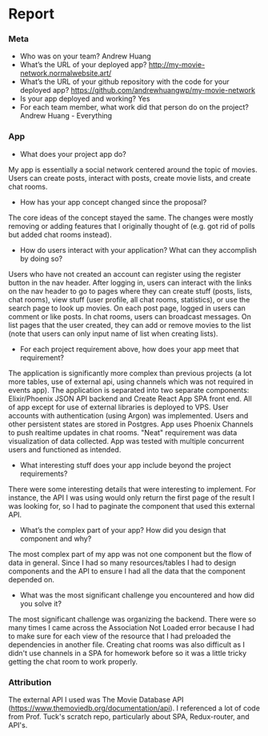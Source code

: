 # Report

### Meta

* Who was on your team?
Andrew Huang
* What’s the URL of your deployed app?
http://my-movie-network.normalwebsite.art/
* What’s the URL of your github repository with the code for your deployed app?
https://github.com/andrewhuangwp/my-movie-network
* Is your app deployed and working?
Yes
* For each team member, what work did that person do on the project?
Andrew Huang - Everything

### App

* What does your project app do?

My app is essentially a social network centered around the topic of movies. Users can create posts, interact with posts, create movie lists, and create chat rooms.
* How has your app concept changed since the proposal?

The core ideas of the concept stayed the same. The changes were mostly removing or adding features that I originally thought of (e.g. got rid of  polls but added chat rooms instead). 
* How do users interact with your application? What can they accomplish by doing so?

Users who have not created an account can register using the register button in the nav header. After logging in, users can interact with the links on the nav header to go to pages where they can create stuff (posts, lists, chat rooms), view stuff (user profile, all chat rooms, statistics), or use the search page to look up movies. On each post page, logged in users can comment or like posts. In chat rooms, users can broadcast messages. On list pages that the user created, they can add or remove movies to the list (note that users can only input name of list when creating lists). 
* For each project requirement above, how does your app meet that requirement?

The application is significantly more complex than previous projects (a lot more tables, use of external api, using channels which was not required in events app). The application is separated into two separate components: Elixir/Phoenix JSON API backend and Create React App SPA front end. All of app except for use of external libraries is deployed to VPS. User accounts with authentication (using Argon) was implemented. Users and other persistent states are stored in Postgres. App uses Phoenix Channels to push realtime updates in chat rooms. "Neat" requirement was data visualization of data collected. App was tested with multiple concurrent users and functioned as intended.
* What interesting stuff does your app include beyond the project requirements?

There were some interesting details that were interesting to implement. For instance, the API I was using would only return the first page of the result I was looking for, so I had to paginate the component that used this external API.
* What’s the complex part of your app? How did you design that component and why?

The most complex part of my app was not one component but the flow of data in general. Since I had so many resources/tables I had to design components and the API to ensure I had all the data that the component depended on.
* What was the most significant challenge you encountered and how did you solve it?

The most significant challenge was organizing the backend. There were so many times I came across the Association Not Loaded error because I had to make sure for each view of the resource that I had preloaded the dependencies in another file. Creating chat rooms was also difficult as I didn't use channels in a SPA for homework before so it was a little tricky getting the chat room to work properly.

### Attribution
The external API I used was The Movie Database API (https://www.themoviedb.org/documentation/api).
I referenced a lot of code from Prof. Tuck's scratch repo, particularly about SPA, Redux-router, and API's.